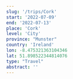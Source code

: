 ```yaml
---
slug: '/trips/Cork'
start: '2022-07-09'
end: '2022-07-13'
place: 'Cork'
level: 'City'
province: "Munster"
country: 'Ireland'
lon: -8.475321363104346
lat: 51.898522344814076
type: "Travel"
abstract: ''
---
```


